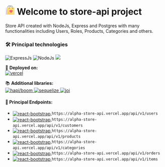 # <img src="https://raw.githubusercontent.com/johancalr/i-need-it/c318e6169935af9152dce174b88cbd6e842168c2/public/icon.svg" height="30"/> Welcome to store-api project

Store API created with NodeJs, Express and Postgres with many functionalities including Users, Roles, Products, Categories and others.

### 🛠 Principal technologies

<p>
  <img src="https://img.shields.io/badge/-Express-05122A?style=flat&logo=express" height="25" alt="ExpressJs">
  <img src="https://img.shields.io/badge/-Node-05122A?style=flat&logo=nodedotjs&logoColor=5FA04E" height=25 alt="NodeJs">
  <img src="https://img.shields.io/badge/-Postgresql-05122A?style=flat&logo=postgresql&logoColor=13BEF9" height=25>
</p>

🚀 **Deployed on:**
<br>
<a href="https://alpha-store-api.vercel.app/">
  <img src="https://img.shields.io/badge/https://alpha--store--api.vercel.app/-05122A?logo=vercel" height="23" alt="vercel"/>
</a>



📚 **Additional libraries:**
<br>
<a href="https://hapi.dev/module/boom/">
  <img src="https://img.shields.io/badge/B-hapi/boom-787880?labelColor=05122A" height="23" alt="hapi/boom"/>
</a>
<a href="https://sequelize.org/">
  <img src="https://img.shields.io/badge/S-Sequelize-52b0e7?labelColor=181717" height="23" alt="sequelize"/>
</a>
<a href="https://joi.dev/">
  <img src="https://img.shields.io/badge/J-Joi-0080ff?labelColor=181717" height="23" alt="joi"/>
</a>

#### 🎯 Principal Endpoints:

- <a href="https://alpha-store-api.vercel.app/api/v1/users">
    <img align="center" src="https://img.shields.io/badge/🔗-Users-787880?labelColor=05122A" height="23" alt="react-bootstrap"/>
  </a>
  <code>https://alpha-store-api.vercel.app/api/v1/users</code>

- <a href="https://alpha-store-api.vercel.app/api/v1/customers">
    <img align="center" src="https://img.shields.io/badge/🔗-Customers-787880?labelColor=05122A" height="23" alt="react-bootstrap"/>
  </a>
  <code>https://alpha-store-api.vercel.app/api/v1/customers</code>

- <a href="https://alpha-store-api.vercel.app/api/v1/products">
    <img align="center" src="https://img.shields.io/badge/🔗-Products-787880?labelColor=05122A" height="23" alt="react-bootstrap"/>
  </a>
  <code>https://alpha-store-api.vercel.app/api/v1/products</code>

- <a href="https://alpha-store-api.vercel.app/api/v1/categories">
    <img align="center" src="https://img.shields.io/badge/🔗-Product_Categories-787880?labelColor=05122A" height="23" alt="react-bootstrap"/>
  </a>
  <code>https://alpha-store-api.vercel.app/api/v1/categories</code>

- <a href="https://alpha-store-api.vercel.app/api/v1/orders">
    <img align="center" src="https://img.shields.io/badge/🔗-Orders-787880?labelColor=05122A" height="23" alt="react-bootstrap"/>
  </a>
  <code>https://alpha-store-api.vercel.app/api/v1/orders</code>

- <a href="https://alpha-store-api.vercel.app/api/v1/items">
    <img align="center" src="https://img.shields.io/badge/🔗-Order_Items-787880?labelColor=05122A" height="23" alt="react-bootstrap"/>
  </a>
  <code>https://alpha-store-api.vercel.app/api/v1/items</code>
  
